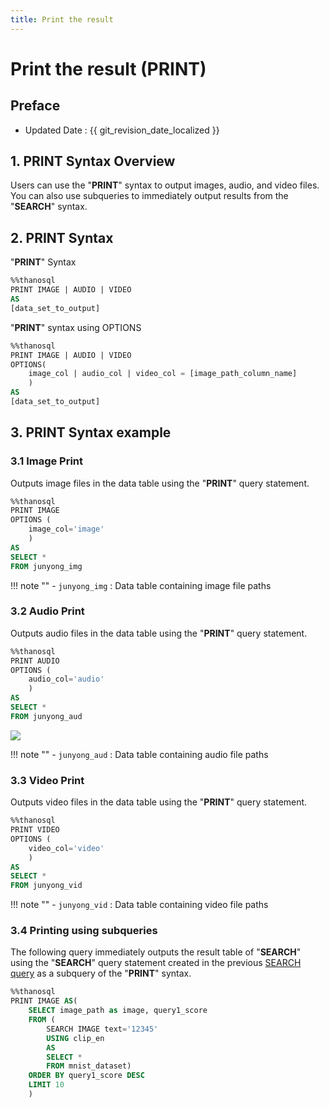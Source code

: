 ```yaml
---
title: Print the result
---
```


# **Print the result (PRINT)**

## Preface

- Updated Date : {{ git_revision_date_localized }}

## **1. PRINT Syntax Overview**

Users can use the "**PRINT**" syntax to output images, audio, and video files. You can also use subqueries to immediately output results from the "**SEARCH**" syntax.

## **2. PRINT Syntax**

"**PRINT**" Syntax

```sql
%%thanosql
PRINT IMAGE | AUDIO | VIDEO
AS
[data_set_to_output]
```

"**PRINT**" syntax using OPTIONS

```sql
%%thanosql
PRINT IMAGE | AUDIO | VIDEO
OPTIONS(
    image_col | audio_col | video_col = [image_path_column_name]
    )
AS
[data_set_to_output]
```

## **3. PRINT Syntax example**

### **3.1 Image Print**

Outputs image files in the data table using the "**PRINT**" query statement.

```sql
%%thanosql
PRINT IMAGE
OPTIONS (
    image_col='image'
    )
AS
SELECT *
FROM junyong_img
```

!!! note "" - `junyong_img` : Data table containing image file paths

### **3.2 Audio Print**

Outputs audio files in the data table using the "**PRINT**" query statement.

```sql
%%thanosql
PRINT AUDIO
OPTIONS (
    audio_col='audio'
    )
AS
SELECT *
FROM junyong_aud
```

<a href = "/img/thanosql_syntax/query/PRINT/PRINT_img1.png">
    <img src = "/img/thanosql_syntax/query/PRINT/PRINT_img1.png"></img>
</a>

!!! note "" - `junyong_aud` : Data table containing audio file paths

### **3.3 Video Print**

Outputs video files in the data table using the "**PRINT**" query statement.

```sql
%%thanosql
PRINT VIDEO
OPTIONS (
    video_col='video'
    )
AS
SELECT *
FROM junyong_vid
```

!!! note "" - `junyong_vid` : Data table containing video file paths

### **3.4 Printing using subqueries**

The following query immediately outputs the result table of "**SEARCH**" using the "**SEARCH**" query statement created in the previous [SEARCH query](/en/how-to_guides/ThanoSQL_query/SEARCH_SYNTAX) as a subquery of the "**PRINT**" syntax.

```sql
%%thanosql
PRINT IMAGE AS(
    SELECT image_path as image, query1_score
    FROM (
        SEARCH IMAGE text='12345'
        USING clip_en
        AS
        SELECT *
        FROM mnist_dataset)
    ORDER BY query1_score DESC
    LIMIT 10
    )
```
